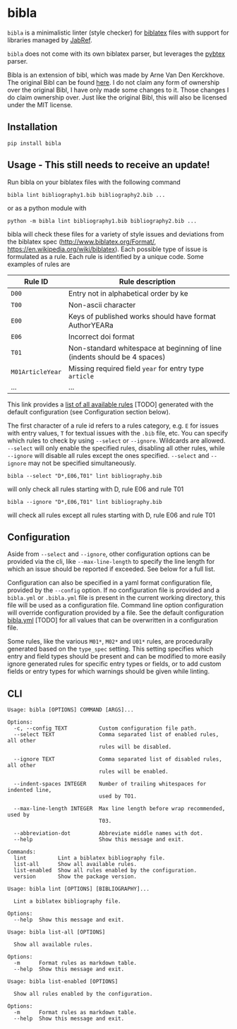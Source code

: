 # bibla

`bibla` is a minimalistic linter (style checker) for [biblatex](http://www.biblatex.org/) files with support for libraries
managed by [JabRef](https://www.jabref.org/).

`bibla` does not come with its own biblatex parser, but leverages the [pybtex](https://pybtex.org/) parser.

Bibla is an extension of bibl, which was made by Arne Van Den Kerckhove. The original Bibl can be found [here](https://gitlab.com/arnevdk/bibl). I do not claim any form of ownership over the original Bibl, I have only made some changes to it. Those changes I do claim ownership over. Just like the original Bibl, this will also be licensed under the MIT license.

## Installation

```shell script
pip install bibla
```
## Usage - This still needs to receive an update!

Run bibla on your biblatex files with the following command
```shell script
bibla lint bibliography1.bib bibliography2.bib ... 
```
or as a python module with
```shell script
python -m bibla lint bibliography1.bib bibliography2.bib ... 
```

bibla will check these files for a variety of style issues and deviations from the biblatex spec (http://www.biblatex.org/Format/, https://en.wikipedia.org/wiki/biblatex).
Each possible type of issue is formulated as a rule. Each rule is identified by a unique code. Some examples of rules are 

Rule ID|Rule description
-|-
`D00`|Entry not in alphabetical order by ke
`T00`|Non-ascii character
`E00`|Keys of published works should have format AuthorYEARa
`E06`|Incorrect doi format
`T01`|Non-standard whitespace at beginning of line (indents should be 4 spaces)
`M01ArticleYear`|Missing required field `year` for entry type `article`
...|...

This link provides a [list of all available rules]() \[TODO\]
generated with the default configuration (see Configuration section below).


The first character of a rule id refers to a rules category, e.g. `E` for issues with entry values, `T` for textual
issues with the `.bib` file, etc.
You can specify which rules to check by using `--select` or `--ignore`. Wildcards are allowed. `--select` will only
enable the specified rules, disabling all other rules, while `--ignore` will disable all rules except the ones specified.
`--select` and `--ignore` may not be specified simultaneously.
```shell script
bibla --select "D*,E06,T01" lint bibliography.bib
```
will only check all rules starting with D, rule E06 and rule T01
```
bibla --ignore "D*,E06,T01" lint bibliography.bib
```
will check all rules except all rules starting with D, rule E06 and rule T01

## Configuration

Aside from `--select` and `--ignore`, other configuration options can be provided via the cli, like `--max-line-length`
to specify the line length for which an issue should be reported if exceeded. See below for a full list.

Configuration can also be specified in a yaml format configuration file, provided by the `--config` option.
If no configuration file is provided and a `bibla.yml` or `.bibla.yml` file is present in the current working directory,
this file will be used as a configuration file.
Command line option configuration will override configuration provided by a file.
See the default configuration [bibla.yml]() \[TODO\]  for
all values that can be overwritten in a configuration file.

Some rules, like the various `M01*`, `M02*` and `U01*` rules, are procedurally generated based on the `type_spec` setting.
This setting specifies which entry and field types should be present and can be modified to more easily ignore generated
rules for specific entry types or fields, or to add custom fields or entry types for which warnings should be given
while linting.

## CLI
```shell script
Usage: bibla [OPTIONS] COMMAND [ARGS]...

Options:
  -c, --config TEXT          Custom configuration file path.
  --select TEXT              Comma separated list of enabled rules, all other
                             rules will be disabled.

  --ignore TEXT              Comma separated list of disabled rules, all other
                             rules will be enabled.

  --indent-spaces INTEGER    Number of trailing whitespaces for indented line,
                             used by TO1.

  --max-line-length INTEGER  Max line length before wrap recommended, used by
                             T03.

  --abbreviation-dot         Abbreviate middle names with dot.
  --help                     Show this message and exit.

Commands:
  lint          Lint a biblatex bibliography file.
  list-all      Show all available rules.
  list-enabled  Show all rules enabled by the configuration.
  version       Show the package version.
```
```shell script
Usage: bibla lint [OPTIONS] [BIBLIOGRAPHY]...

  Lint a biblatex bibliography file.

Options:
  --help  Show this message and exit.
```
```shell script
Usage: bibla list-all [OPTIONS]

  Show all available rules.

Options:
  -m      Format rules as markdown table.
  --help  Show this message and exit.
```
```shell script
Usage: bibla list-enabled [OPTIONS]

  Show all rules enabled by the configuration.

Options:
  -m      Format rules as markdown table.
  --help  Show this message and exit.
```
